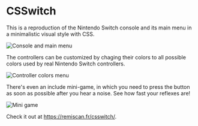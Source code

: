 # CSSwitch

This is a reproduction of the Nintendo Switch console and its main menu in a minimalistic visual style with CSS.

![Console and main menu](https://user-images.githubusercontent.com/1685446/226448844-e70f16c6-a3ee-4b4b-8cb1-5635fb6da230.png)

The controllers can be customized by chaging their colors to all possible colors used by real Nintendo Switch controllers.

![Controller colors menu](https://user-images.githubusercontent.com/1685446/226448856-62c724eb-68d4-4a84-8808-2ec204f0e608.png)

There's even an include mini-game, in which you need to press the button as soon as possible after you hear a noise. See how fast your reflexes are!

![Mini game](https://user-images.githubusercontent.com/1685446/226448863-fb9d5fa9-579d-4fe4-80de-88b88d066d49.png)

Check it out at <https://remiscan.fr/csswitch/>.